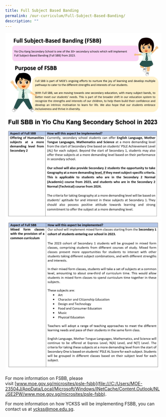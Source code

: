 ```yaml
---
title: Full Subject Based Banding
permalink: /our-curriculum/Full-Subject-Based-Banding/
description: ""
---
```

![](/images/Our%20Curriculum/Full%20Subject%20Based%20Banding/F1.jpg)
![](/images/Our%20Curriculum/Full%20Subject%20Based%20Banding/F2.jpg)
![](/images/Our%20Curriculum/Full%20Subject%20Based%20Banding/F3.jpg)

For more information on FSBB, please visit [www.moe.gov.sg/microsites/psle-fsbb](file:///C:/Users/MOE-23504J/AppData/Local/Microsoft/Windows/INetCache/Content.Outlook/NLJSE2PW/www.moe.gov.sg/microsites/psle-fsbb).

  

For more information on how YCKSS will be implementing FSBB, you can contact us at yckss@moe.edu.sg.